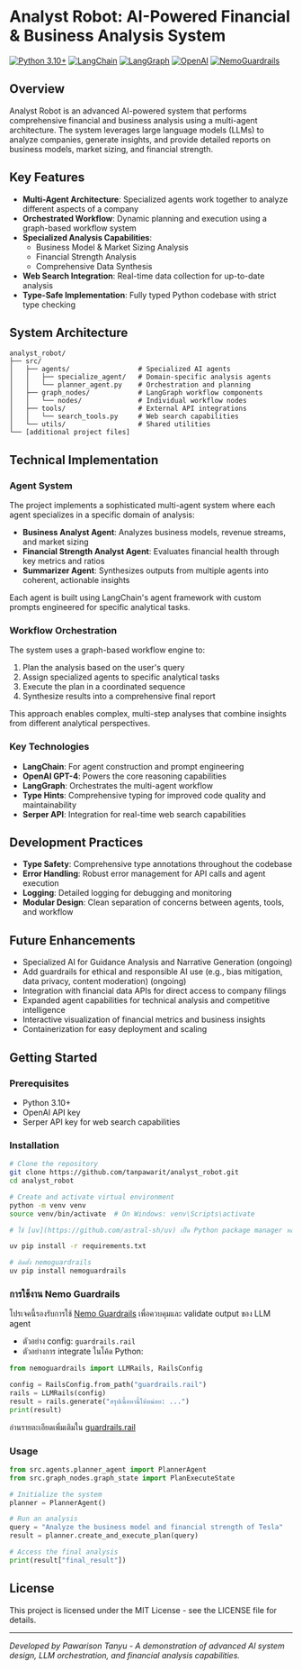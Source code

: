# Analyst Robot: AI-Powered Financial & Business Analysis System

[![Python 3.10+](https://img.shields.io/badge/Python-3.10+-blue.svg)](https://www.python.org/downloads/)
[![LangChain](https://img.shields.io/badge/LangChain-Framework-green)](https://github.com/langchain-ai/langchain)
[![LangGraph](https://img.shields.io/badge/LangGraph-Framework-purple)](https://github.com/langchain-ai/langgraph)
[![OpenAI](https://img.shields.io/badge/OpenAI-GPT--4-orange)](https://openai.com/)
[![NemoGuardrails](https://img.shields.io/badge/NemoGuardrails-Framework-purple)](https://github.com/NVIDIA/NeMo-Guardrails)

## Overview

Analyst Robot is an advanced AI-powered system that performs comprehensive financial and business analysis using a multi-agent architecture. The system leverages large language models (LLMs) to analyze companies, generate insights, and provide detailed reports on business models, market sizing, and financial strength.

## Key Features

- **Multi-Agent Architecture**: Specialized agents work together to analyze different aspects of a company
- **Orchestrated Workflow**: Dynamic planning and execution using a graph-based workflow system
- **Specialized Analysis Capabilities**:
  - Business Model & Market Sizing Analysis
  - Financial Strength Analysis
  - Comprehensive Data Synthesis
- **Web Search Integration**: Real-time data collection for up-to-date analysis
- **Type-Safe Implementation**: Fully typed Python codebase with strict type checking

## System Architecture

```
analyst_robot/
├── src/
│   ├── agents/                 # Specialized AI agents
│   │   ├── specialize_agent/   # Domain-specific analysis agents
│   │   └── planner_agent.py    # Orchestration and planning
│   ├── graph_nodes/            # LangGraph workflow components
│   │   └── nodes/              # Individual workflow nodes
│   ├── tools/                  # External API integrations
│   │   └── search_tools.py     # Web search capabilities
│   └── utils/                  # Shared utilities
└── [additional project files]
```

## Technical Implementation

### Agent System

The project implements a sophisticated multi-agent system where each agent specializes in a specific domain of analysis:

- **Business Analyst Agent**: Analyzes business models, revenue streams, and market sizing
- **Financial Strength Analyst Agent**: Evaluates financial health through key metrics and ratios
- **Summarizer Agent**: Synthesizes outputs from multiple agents into coherent, actionable insights

Each agent is built using LangChain's agent framework with custom prompts engineered for specific analytical tasks.

### Workflow Orchestration

The system uses a graph-based workflow engine to:

1. Plan the analysis based on the user's query
2. Assign specialized agents to specific analytical tasks
3. Execute the plan in a coordinated sequence
4. Synthesize results into a comprehensive final report

This approach enables complex, multi-step analyses that combine insights from different analytical perspectives.

### Key Technologies

- **LangChain**: For agent construction and prompt engineering
- **OpenAI GPT-4**: Powers the core reasoning capabilities
- **LangGraph**: Orchestrates the multi-agent workflow
- **Type Hints**: Comprehensive typing for improved code quality and maintainability
- **Serper API**: Integration for real-time web search capabilities

## Development Practices

- **Type Safety**: Comprehensive type annotations throughout the codebase
- **Error Handling**: Robust error management for API calls and agent execution
- **Logging**: Detailed logging for debugging and monitoring
- **Modular Design**: Clean separation of concerns between agents, tools, and workflow

## Future Enhancements
- Specialized AI for Guidance Analysis and Narrative Generation (ongoing)
- Add guardrails for ethical and responsible AI use (e.g., bias mitigation, data privacy, content moderation) (ongoing)
- Integration with financial data APIs for direct access to company filings
- Expanded agent capabilities for technical analysis and competitive intelligence
- Interactive visualization of financial metrics and business insights
- Containerization for easy deployment and scaling

## Getting Started

### Prerequisites

- Python 3.10+
- OpenAI API key
- Serper API key for web search capabilities

### Installation

```bash
# Clone the repository
git clone https://github.com/tanpawarit/analyst_robot.git
cd analyst_robot

# Create and activate virtual environment
python -m venv venv
source venv/bin/activate  # On Windows: venv\Scripts\activate

# ใช้ [uv](https://github.com/astral-sh/uv) เป็น Python package manager หลัก:

uv pip install -r requirements.txt

# ติดตั้ง nemoguardrails
uv pip install nemoguardrails
```

### การใช้งาน Nemo Guardrails

โปรเจคนี้รองรับการใช้ [Nemo Guardrails](https://github.com/NVIDIA/NeMo-Guardrails) เพื่อควบคุมและ validate output ของ LLM agent

- ตัวอย่าง config: `guardrails.rail`
- ตัวอย่างการ integrate ในโค้ด Python:

```python
from nemoguardrails import LLMRails, RailsConfig

config = RailsConfig.from_path("guardrails.rail")
rails = LLMRails(config)
result = rails.generate("สรุปเนื้อหานี้ให้หน่อย: ...")
print(result)
```

อ่านรายละเอียดเพิ่มเติมใน [guardrails.rail](./guardrails.rail)

### Usage

```python
from src.agents.planner_agent import PlannerAgent
from src.graph_nodes.graph_state import PlanExecuteState

# Initialize the system
planner = PlannerAgent()

# Run an analysis
query = "Analyze the business model and financial strength of Tesla"
result = planner.create_and_execute_plan(query)

# Access the final analysis
print(result["final_result"])
```

## License

This project is licensed under the MIT License - see the LICENSE file for details.

---

*Developed by Pawarison Tanyu - A demonstration of advanced AI system design, LLM orchestration, and financial analysis capabilities.*